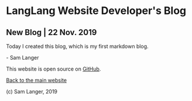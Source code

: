 # LangLang Website Developer's Blog

## New Blog | 22 Nov. 2019
Today I created this blog, which is my first markdown blog.

\- Sam Langer

This website is open source on [GitHub](https://github.com/KazZBodnar/KazZBodnar.github.io).

[Back to the main website](langlang.tech/index.html)

(c) Sam Langer, 2019

